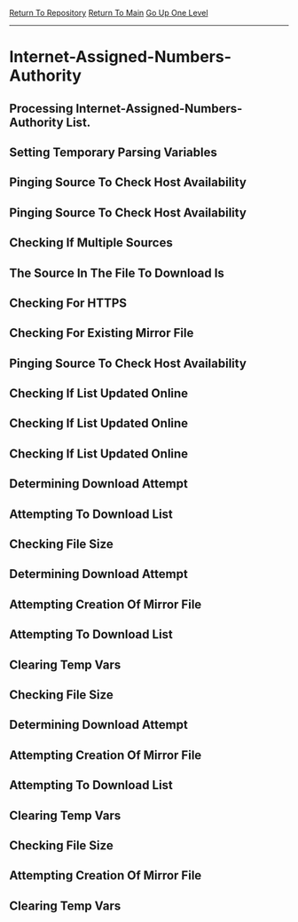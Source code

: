 [Return To Repository](https://github.com/DigitalWarrior/piholeparser/)
[Return To Main](https://github.com/DigitalWarrior/piholeparser/blob/master/RecentRunLogs/Mainlog.md)
[Go Up One Level](https://github.com/DigitalWarrior/piholeparser/blob/master/RecentRunLogs/TopLevelScripts/15-Processing-Top-Level-Domains.md)
____________________________________
# Internet-Assigned-Numbers-Authority
## Processing Internet-Assigned-Numbers-Authority List.
## Setting Temporary Parsing Variables
## Pinging Source To Check Host Availability
## Pinging Source To Check Host Availability
## Checking If Multiple Sources
## The Source In The File To Download Is
## Checking For HTTPS
## Checking For Existing Mirror File
## Pinging Source To Check Host Availability
## Checking If List Updated Online
## Checking If List Updated Online
## Checking If List Updated Online
## Determining Download Attempt
## Attempting To Download List
## Checking File Size
## Determining Download Attempt
## Attempting Creation Of Mirror File
## Attempting To Download List
## Clearing Temp Vars
## Checking File Size
## Determining Download Attempt
## Attempting Creation Of Mirror File
## Attempting To Download List
## Clearing Temp Vars
## Checking File Size
## Attempting Creation Of Mirror File
## Clearing Temp Vars
